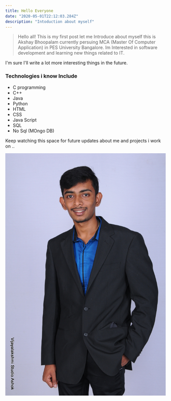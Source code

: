 ```yaml
---
title: Hello Everyone
date: "2020-05-01T22:12:03.284Z"
description: "Intoduction about myself"
---
```


>Hello all! This is my first post let me Introduce about myself this is Akshay Bhoopalam currently persuing MCA (Master Of Computer Application) in PES University Bangalore. Im Interested in software development and learning new things related to IT.  

I'm sure I'll write a lot more interesting things in the future.

### Technologies i know Include

* C programming
* C++
* Java
* Python
* HTML
* CSS
* Java Script
* SQL
* No Sql (MOngo DB)
 
Keep watching this space for future updates about me and projects i work on ..

![Akshay Bhoopalam](./profile.jpg)
